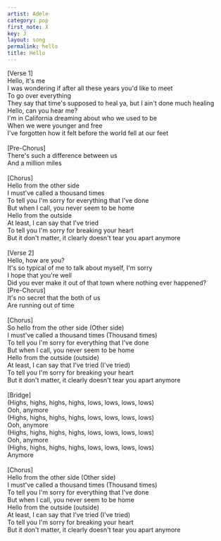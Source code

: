 ```yaml
---
artist: Adele
category: pop
first_note: X
key: J
layout: song
permalink: hello
title: Hello
---
```


[Verse 1]<br>
Hello, it's me<br>
I was wondering if after all these years you'd like to meet<br>
To go over everything<br>
They say that time's supposed to heal ya, but I ain't done much healing<br>
Hello, can you hear me?<br>
I'm in California dreaming about who we used to be<br>
When we were younger and free<br>
I've forgotten how it felt before the world fell at our feet<br>
<br>
[Pre-Chorus]<br>
There's such a difference between us<br>
And a million miles<br>
<br>
[Chorus]<br>
Hello from the other side<br>
I must've called a thousand times<br>
To tell you I'm sorry for everything that I've done<br>
But when I call, you never seem to be home<br>
Hello from the outside<br>
At least, I can say that I've tried<br>
To tell you I'm sorry for breaking your heart<br>
But it don't matter, it clearly doesn't tear you apart anymore<br>
<br>
[Verse 2]<br>
Hello, how are you?<br>
It's so typical of me to talk about myself, I'm sorry<br>
I hope that you're well<br>
Did you ever make it out of that town where nothing ever happened?<br>
[Pre-Chorus]<br>
It's no secret that the both of us<br>
Are running out of time<br>
<br>
[Chorus]<br>
So hello from the other side (Other side)<br>
I must've called a thousand times (Thousand times)<br>
To tell you I'm sorry for everything that I've done<br>
But when I call, you never seem to be home<br>
Hello from the outside (outside)<br>
At least, I can say that I've tried (I've tried)<br>
To tell you I'm sorry for breaking your heart<br>
But it don't matter, it clearly doesn't tear you apart anymore<br>
<br>
[Bridge]<br>
(Highs, highs, highs, highs, lows, lows, lows, lows)<br>
Ooh, anymore<br>
(Highs, highs, highs, highs, lows, lows, lows, lows)<br>
Ooh, anymore<br>
(Highs, highs, highs, highs, lows, lows, lows, lows)<br>
Ooh, anymore<br>
(Highs, highs, highs, highs, lows, lows, lows, lows)<br>
Anymore<br>
<br>
[Chorus]<br>
Hello from the other side (Other side)<br>
I must've called a thousand times (Thousand times)<br>
To tell you I'm sorry for everything that I've done<br>
But when I call, you never seem to be home<br>
Hello from the outside (outside)<br>
At least, I can say that I've tried (I've tried)<br>
To tell you I'm sorry for breaking your heart<br>
But it don't matter, it clearly doesn't tear you apart anymore
